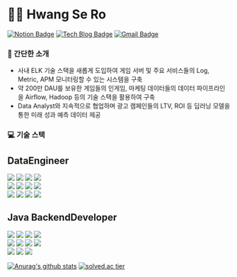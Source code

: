 # 🙋‍♂ ️Hwang Se Ro
[![Notion Badge](https://img.shields.io/badge/Notion-000000?style=flat-square&logo=notion&logoColor=white&link=https://srhwang.notion.site/f80f82f3e4974630aa2eafd8d5b7c980/)](https://srhwang.notion.site/f80f82f3e4974630aa2eafd8d5b7c980/) 
[![Tech Blog Badge](https://img.shields.io/badge/-Tech%20blog-10ac84?style=flat-square&logo=blogger&logoColor=white&link=https://srhwang.notion.site/373ae70ed87e48e19e19f921fa7a0b74/)](https://srhwang.notion.site/373ae70ed87e48e19e19f921fa7a0b74/) [![Gmail Badge](https://img.shields.io/badge/Gmail-d14836?style=flat-square&logo=Gmail&logoColor=white&link=mailto:hsro22288@gmail.com)](mailto:hsro22288@gmail.com)

### 👋 간단한 소개
- 사내 ELK 기술 스택을 새롭게 도입하여 게임 서버 및 주요 서비스들의 Log, Metric, APM 모니터링할 수 있는 시스템을 구축
- 약 200만 DAU를 보유한 게임들의 인게임, 마케팅 데이터들의 데이터 파이프라인을 Airflow, Hadoop 등의 기술 스택을 활용하여 구축 
- Data Analyst와 지속적으로 협업하며 광고 캠페인들의 LTV, ROI 등 딥러닝 모델을 통한 미래 성과 예측 데이터 제공

### 💻 기술 스택
## DataEngineer
<img src="https://img.shields.io/badge/Python-3776AB?style=flat-square&logo=Python&logoColor=white"/></a>
<img src="https://img.shields.io/badge/Elasticsearch-005571?style=flat-square&logo=Elasticsearch&logoColor=white"/></a>
<img src="https://img.shields.io/badge/Airflow-017CEE?style=flat-square&logo=Apache Airflow&logoColor=white"/></a>
<img src="https://img.shields.io/badge/Hadoop-66CCFF?style=flat-square&logo=ApacheHadoop&logoColor=white"/></a>
<br>
<img src="https://img.shields.io/badge/Kafka-231F20?style=flat-square&logo=Apache Kafka&logoColor=white"/></a>
<img src="https://img.shields.io/badge/Fluentd-0E83C8?style=flat-square&logo=Fluentd&logoColor=white"/></a>
<img src="https://img.shields.io/badge/Spark-E25A1C?style=flat-square&logo=Apache Spark&logoColor=white"/></a>
<img src="https://img.shields.io/badge/Kubernetes-326CE5?style=flat-square&logo=Kubernetes&logoColor=white"/></a>
<br>
<img src="https://img.shields.io/badge/Docker-2496ED?style=flat-square&logo=Docker&logoColor=white"/></a>
<img src="https://img.shields.io/badge/Linux-FCC624?style=flat-square&logo=Linux&logoColor=white"/></a>
<img src="https://img.shields.io/badge/Nginx-009639?style=flat-square&logo=Nginx&logoColor=white"/></a>
<img src="https://img.shields.io/badge/MariaDB-003545?style=flat-square&logo=MariaDB&logoColor=white"/></a>

## Java BackendDeveloper
<img src="https://img.shields.io/badge/Java-007396?style=flat-square&logo=Java&logoColor=white"/></a>
<img src="https://img.shields.io/badge/Spring-6DB33F?style=flat-square&logo=Spring&logoColor=white"/></a>
<img src="https://img.shields.io/badge/JavaScript-F7DF1E?style=flat-square&logo=JavaScript&logoColor=white"/></a>
<img src="https://img.shields.io/badge/Hibernate-59666C?style=flat-square&logo=Hibernate&logoColor=white"/></a>
<br>
<img src="https://img.shields.io/badge/ApacheTomcat-F8DC75?style=flat-square&logo=Apache-Tomcat&logoColor=white"/></a>
<img src="https://img.shields.io/badge/AmazonAWS-232F3E?style=flat-square&logo=Amazon-AWS&logoColor=white"/></a>
<img src="https://img.shields.io/badge/Jenkins-D24939?style=flat-square&logo=Jenkins&logoColor=white"/></a>
<img src="https://img.shields.io/badge/Travis-3EAAAF?style=flat-square&logo=Travis&logoColor=white"/></a>
<br>
<img src="https://img.shields.io/badge/Redis-DC382D?style=flat-square&logo=Redis&logoColor=white"/></a>
<img src="https://img.shields.io/badge/MongoDB-47A248?style=flat-square&logo=MongoDB&logoColor=white"/></a>
<img src="https://img.shields.io/badge/Mysql-4479A1?style=flat-square&logo=Mysql&logoColor=white"/></a>
<br>



[![Anurag's github stats](https://github-readme-stats.vercel.app/api?username=hwangsero&show_icons=true&theme=chartreuse-dark)](https://github.com/hwangsero/github-readme-stats)
[![solved.ac tier](http://mazassumnida.wtf/api/generate_badge?boj=hsro2228)](https://solved.ac/hsro2228)




